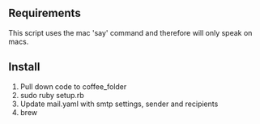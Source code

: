 Requirements
---------
This script uses the mac 'say' command and therefore will only speak on macs.

Install
-------

1. Pull down code to coffee_folder
2. sudo ruby setup.rb
3. Update mail.yaml with smtp settings, sender and recipients
4. brew